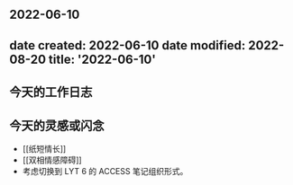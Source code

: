 2022-06-10
---
date created: 2022-06-10
date modified: 2022-08-20
title: '2022-06-10'
---

## 今天的工作日志

## 今天的灵感或闪念

- [[纸短情长]]
- [[双相情感障碍]]
- 考虑切换到 LYT 6 的 ACCESS 笔记组织形式。
